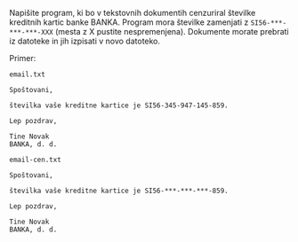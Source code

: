 Napišite program, ki bo v tekstovnih dokumentih cenzuriral številke kreditnih kartic banke BANKA. Program mora številke zamenjati z `SI56-***-***-***-XXX` (mesta z X pustite nespremenjena). Dokumente morate prebrati iz datoteke in jih izpisati v novo datoteko.

Primer:

`email.txt`

```
Spoštovani,

številka vaše kreditne kartice je SI56-345-947-145-859.

Lep pozdrav,

Tine Novak
BANKA, d. d.
```

`email-cen.txt`

```
Spoštovani,

številka vaše kreditne kartice je SI56-***-***-***-859.

Lep pozdrav,

Tine Novak
BANKA, d. d.
```
